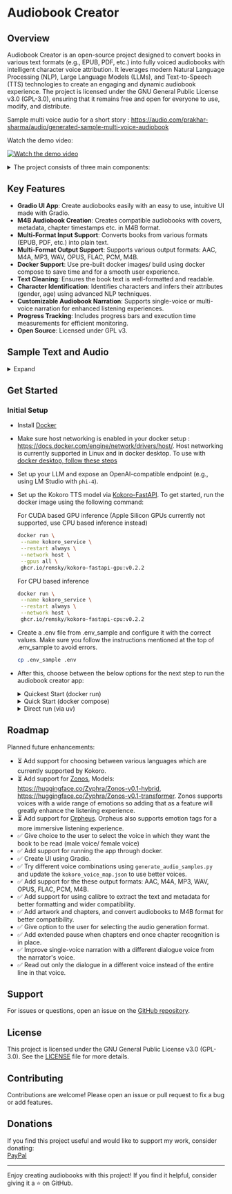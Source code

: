 # Audiobook Creator

## Overview

Audiobook Creator is an open-source project designed to convert books in various text formats (e.g., EPUB, PDF, etc.) into fully voiced audiobooks with intelligent character voice attribution. It leverages modern Natural Language Processing (NLP), Large Language Models (LLMs), and Text-to-Speech (TTS) technologies to create an engaging and dynamic audiobook experience. The project is licensed under the GNU General Public License v3.0 (GPL-3.0), ensuring that it remains free and open for everyone to use, modify, and distribute.

Sample multi voice audio for a short story : https://audio.com/prakhar-sharma/audio/generated-sample-multi-voice-audiobook

Watch the demo video:

[![Watch the demo video](https://img.youtube.com/vi/E5lUQoBjquo/maxresdefault.jpg)](https://www.youtube.com/watch?v=E5lUQoBjquo)

<details>
<summary>The project consists of three main components:</summary>

1. **Text Cleaning and Formatting (`book_to_txt.py`)**:
   - Extracts and cleans text from a book file (e.g., `book.epub`).
   - Normalizes special characters, fixes line breaks, and corrects formatting issues such as unterminated quotes or incomplete lines.
   - Extracts the main content between specified markers (e.g., "PROLOGUE" and "ABOUT THE AUTHOR").
   - Outputs the cleaned text to `converted_book.txt`.

2. **Character Identification and Metadata Generation (`identify_characters_and_output_book_to_jsonl.py`)**:
   - Identifies characters in the text using Named Entity Recognition (NER) with the GLiNER model.
   - Assigns gender and age scores to characters using an LLM via an OpenAI-compatible API.
   - Outputs two files:
     - `speaker_attributed_book.jsonl`: Each line of text annotated with the identified speaker.
     - `character_gender_map.json`: Metadata about characters, including name, age, gender, and gender score.

3. **Audiobook Generation (`generate_audiobook.py`)**:
   - Converts the cleaned text (`converted_book.txt`) or speaker-attributed text (`speaker_attributed_book.jsonl`) into an audiobook using the Kokoro TTS model ([Hexgrad/Kokoro-82M](https://huggingface.co/hexgrad/Kokoro-82M)).
   - Offers two narration modes:
     - **Single-Voice**: Uses a single voice for narration and another voice for dialogues for the entire book.
     - **Multi-Voice**: Assigns different voices to characters based on their gender scores.
   - Saves the audiobook in the selected output format to `generated_audiobooks/audiobook.{output_format}`.
</details>

## Key Features

- **Gradio UI App**: Create audiobooks easily with an easy to use, intuitive UI made with Gradio.
- **M4B Audiobook Creation**: Creates compatible audiobooks with covers, metadata, chapter timestamps etc. in M4B format.
- **Multi-Format Input Support**: Converts books from various formats (EPUB, PDF, etc.) into plain text.
- **Multi-Format Output Support**: Supports various output formats: AAC, M4A, MP3, WAV, OPUS, FLAC, PCM, M4B.
- **Docker Support**: Use pre-built docker images/ build using docker compose to save time and for a smooth user experience. 
- **Text Cleaning**: Ensures the book text is well-formatted and readable.
- **Character Identification**: Identifies characters and infers their attributes (gender, age) using advanced NLP techniques.
- **Customizable Audiobook Narration**: Supports single-voice or multi-voice narration for enhanced listening experiences.
- **Progress Tracking**: Includes progress bars and execution time measurements for efficient monitoring.
- **Open Source**: Licensed under GPL v3.

## Sample Text and Audio

<details>
<summary>Expand</summary>

- `sample_book_and_audio/The Adventure of the Lost Treasure - Prakhar Sharma.epub`: A sample short story in epub format as a starting point.
- `sample_book_and_audio/The Adventure of the Lost Treasure - Prakhar Sharma.pdf`: A sample short story in pdf format as a starting point.
- `sample_book_and_audio/The Adventure of the Lost Treasure - Prakhar Sharma.txt`: A sample short story in txt format as a starting point.
- `sample_book_and_audio/converted_book.txt`: The cleaned output after text processing.
- `sample_book_and_audio/speaker_attributed_book.jsonl`: The generated speaker-attributed JSONL file.
- `sample_book_and_audio/character_gender_map.json`: The generated character metadata.
- `sample_book_and_audio/sample_multi_voice_audiobook.m4b`: The generated sample multi-voice audiobook in M4B format with cover and chapters from the story.
- `sample_book_and_audio/sample_multi_voice_audio.mp3`: The generated sample multi-voice MP3 audio file from the story.
- `sample_book_and_audio/sample_single_voice_audio.mp3`: The generated sample single-voice MP3 audio file from the story.
</details>

## Get Started

### Initial Setup
- Install [Docker](https://www.docker.com/products/docker-desktop/)
- Make sure host networking is enabled in your docker setup : https://docs.docker.com/engine/network/drivers/host/. Host networking is currently supported in Linux and in docker desktop. To use with [docker desktop, follow these steps](https://docs.docker.com/engine/network/drivers/host/#docker-desktop)
- Set up your LLM and expose an OpenAI-compatible endpoint (e.g., using LM Studio with `phi-4`).
- Set up the Kokoro TTS model via [Kokoro-FastAPI](https://github.com/remsky/Kokoro-FastAPI). To get started, run the docker image using the following command:

   For CUDA based GPU inference (Apple Silicon GPUs currently not supported, use CPU based inference instead)

   ```bash
  docker run \
    --name kokoro_service \
    --restart always \
    --network host \
    --gpus all \
    ghcr.io/remsky/kokoro-fastapi-gpu:v0.2.2
   ```

   For CPU based inference

   ```bash
  docker run \
    --name kokoro_service \
    --restart always \
    --network host \
    ghcr.io/remsky/kokoro-fastapi-cpu:v0.2.2
   ```
- Create a .env file from .env_sample and configure it with the correct values. Make sure you follow the instructions mentioned at the top of .env_sample to avoid errors.
   ```bash
   cp .env_sample .env
   ```
- After this, choose between the below options for the next step to run the audiobook creator app: 

   <details>
   <summary>Quickest Start (docker run)</summary>

   - Make sure your .env is configured correctly and your LLM and Kokoro FastAPI are running. In the same folder where .env is present, run the below command
   - Choose between the types of inference:
   
      For CUDA based GPU inference (Apple Silicon GPUs currently not supported, use CPU based inference instead)

      ```bash
      docker run \
         --name audiobook_creator \
         --restart always \
         --network host \
         --gpus all \
         --env-file .env \
         -v model_cache:/app/model_cache \
         ghcr.io/prakharsr/audiobook_creator_gpu:v1.2
      ```

      For CPU based inference

      ```bash
      docker run \
         --name audiobook_creator \
         --restart always \
         --network host \
         --env-file .env \
         -v model_cache:/app/model_cache \
         ghcr.io/prakharsr/audiobook_creator_cpu:v1.2
      ```
   - Wait for the models to download and then navigate to http://localhost:7860 for the Gradio UI
   </details>

   <details>
   <summary>Quick Start (docker compose)</summary>

   - Clone the repository
      ```bash 
      git clone https://github.com/prakharsr/audiobook-creator.git

      cd audiobook-creator
      ```
   - Make sure your .env is configured correctly and your LLM is running
   - If Kokoro docker container is already running, you can either stop and remove it or comment the kokoro_fastapi service in docker compose. If its not running then it will automatically start when you run docker compose up command
   - Copy the .env file into the audiobook-creator folder
   - Choose between the types of inference:
   
      For CUDA based GPU inference (Apple Silicon GPUs currently not supported, use CPU based inference instead)

      ```bash
      cd docker/gpu

      docker compose up --build
      ```

      For CPU based inference

      ```bash
      cd docker/cpu

      docker compose up --build
      ```
   - Wait for the models to download and then navigate to http://localhost:7860 for the Gradio UI
   </details>

   <details>
   <summary>Direct run (via uv)</summary>

   1. Clone the repository
      ```bash 
      git clone https://github.com/prakharsr/audiobook-creator.git

      cd audiobook-creator
      ```
   2. Make sure your .env is configured correctly and your LLM and Kokoro FastAPI are running
   3. Copy the .env file into the audiobook-creator folder
   4. Install uv 
      ```bash
      curl -LsSf https://astral.sh/uv/install.sh | sh
      ```
   5. Create a virtual environment with Python 3.12:
      ```bash
      uv venv --python 3.12
      ```
   5. Activate the virtual environment:
      ```bash
      source .venv/bin/activate
      ```
   6. Install Pip 24.0:
      ```bash
      uv pip install pip==24.0
      ```
   7. Install dependencies (choose CPU or GPU version):
      ```bash
      uv pip install -r requirements_cpu.txt
      ```
      ```bash
      uv pip install -r requirements_gpu.txt
      ```
   8. Upgrade version of six to avoid errors:
      ```bash
      uv pip install --upgrade six==1.17.0
      ```
   9. Install [calibre](https://calibre-ebook.com/download) (Optional dependency, needed if you need better text decoding capabilities, wider compatibility and want to create M4B audiobook). Also make sure that calibre is present in your PATH. For MacOS, do the following to add it to the PATH:
      ```bash
      deactivate
      echo 'export PATH="/Applications/calibre.app/Contents/MacOS:$PATH"' >> .venv/bin/activate
      source .venv/bin/activate
      ```
   10. Install [ffmpeg](https://www.ffmpeg.org/download.html) (Needed for audio output format conversion and if you want to create M4B audiobook)
   11. In the activated virtual environment, run `uvicorn app:app --host 0.0.0.0 --port 7860` to run the Gradio app. After the app has started, navigate to `http://127.0.0.1:7860` in the browser.
   </details>

## Roadmap

Planned future enhancements:

-  ⏳ Add support for choosing between various languages which are currently supported by Kokoro.
-  ⏳ Add support for [Zonos](https://github.com/Zyphra/Zonos), Models: https://huggingface.co/Zyphra/Zonos-v0.1-hybrid, https://huggingface.co/Zyphra/Zonos-v0.1-transformer. Zonos supports voices with a wide range of emotions so adding that as a feature will greatly enhance the listening experience.
-  ⏳ Add support for [Orpheus](https://github.com/canopyai/Orpheus-TTS). Orpheus also supports emotion tags for a more immersive listening experience.
-  ✅ Give choice to the user to select the voice in which they want the book to be read (male voice/ female voice)
-  ✅ Add support for running the app through docker.
-  ✅ Create UI using Gradio.
-  ✅ Try different voice combinations using `generate_audio_samples.py` and update the `kokoro_voice_map.json` to use better voices. 
-  ✅ Add support for the these output formats: AAC, M4A, MP3, WAV, OPUS, FLAC, PCM, M4B.
-  ✅ Add support for using calibre to extract the text and metadata for better formatting and wider compatibility.
-  ✅ Add artwork and chapters, and convert audiobooks to M4B format for better compatibility.
-  ✅ Give option to the user for selecting the audio generation format.
-  ✅ Add extended pause when chapters end once chapter recognition is in place.
-  ✅ Improve single-voice narration with a different dialogue voice from the narrator's voice.
-  ✅ Read out only the dialogue in a different voice instead of the entire line in that voice.

## Support

For issues or questions, open an issue on the [GitHub repository](https://github.com/prakharsr/audiobook-creator/issues).

## License

This project is licensed under the GNU General Public License v3.0 (GPL-3.0). See the [LICENSE](LICENSE) file for more details.

## Contributing

Contributions are welcome! Please open an issue or pull request to fix a bug or add features.

## Donations

If you find this project useful and would like to support my work, consider donating:  
[PayPal](https://paypal.me/prakharsr)

---

Enjoy creating audiobooks with this project! If you find it helpful, consider giving it a ⭐ on GitHub.
